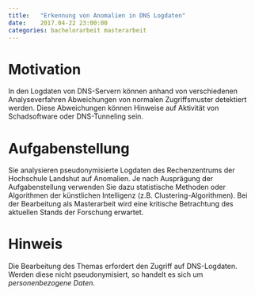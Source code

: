 ```yaml
---
title:   "Erkennung von Anomalien in DNS Logdaten"
date:	 2017.04-22 23:00:00
categories: bachelorarbeit masterarbeit
---
```


Motivation
==========

In den Logdaten von DNS-Servern können anhand von verschiedenen Analyseverfahren
Abweichungen von normalen Zugriffsmuster detektiert werden.
Diese Abweichungen können Hinweise auf Aktivität von Schadsoftware oder DNS-Tunneling sein.

Aufgabenstellung
================
Sie analysieren pseudonymisierte Logdaten des Rechenzentrums der Hochschule Landshut
auf Anomalien.
Je nach Ausprägung der Aufgabenstellung verwenden Sie dazu statistische Methoden
oder Algorithmen der künstlichen Intelligenz (z.B. Clustering-Algorithmen).
Bei der Bearbeitung als Masterarbeit wird eine kritische Betrachtung des aktuellen
Stands der Forschung erwartet.

Hinweis
=======
Die Bearbeitung des Themas erfordert den Zugriff auf DNS-Logdaten.
Werden diese nicht pseudonymisiert, so handelt es sich um *personenbezogene Daten*.